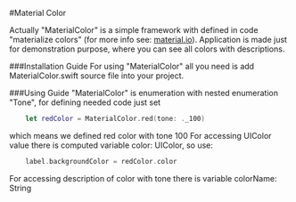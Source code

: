 #Material Color


Actually "MaterialColor" is a simple framework with defined in code "materialize colors" (for more info see: [material.io](https://material.io/guidelines/style/color.html#)).
Application is made just for demonstration purpose, where you can see all colors with descriptions.

###Installation Guide
For using "MaterialColor" all you need is add MaterialColor.swift source file into your project.

###Using Guide
"MaterialColor" is enumeration with nested enumeration "Tone", for defining needed code just set

```swift
    let redColor = MaterialColor.red(tone: ._100)
```

which means we defined red color with tone 100
For accessing UIColor value there is computed variable color: UIColor, so use:

```swift
    label.backgroundColor = redColor.color
```

For accessing description of color with tone there is variable colorName: String












